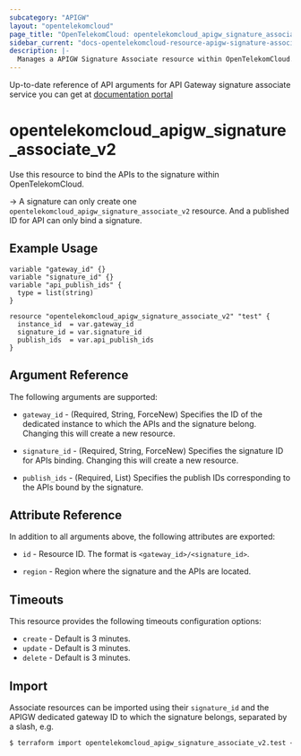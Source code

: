 ```yaml
---
subcategory: "APIGW"
layout: "opentelekomcloud"
page_title: "OpenTelekomCloud: opentelekomcloud_apigw_signature_associate_v2"
sidebar_current: "docs-opentelekomcloud-resource-apigw-signature-associate-v2"
description: |-
  Manages a APIGW Signature Associate resource within OpenTelekomCloud.
---
```


Up-to-date reference of API arguments for API Gateway signature associate service you can get at
[documentation portal](https://docs.otc.t-systems.com/api-gateway/api-ref/dedicated_gateway_apis_v2/binding_unbinding_signature_keys/index.html)

# opentelekomcloud_apigw_signature_associate_v2

Use this resource to bind the APIs to the signature within OpenTelekomCloud.

-> A signature can only create one `opentelekomcloud_apigw_signature_associate_v2` resource.
   And a published ID for API can only bind a signature.

## Example Usage

```hcl
variable "gateway_id" {}
variable "signature_id" {}
variable "api_publish_ids" {
  type = list(string)
}

resource "opentelekomcloud_apigw_signature_associate_v2" "test" {
  instance_id  = var.gateway_id
  signature_id = var.signature_id
  publish_ids  = var.api_publish_ids
}
```

## Argument Reference

The following arguments are supported:

* `gateway_id` - (Required, String, ForceNew) Specifies the ID of the dedicated instance to which the APIs and the
  signature belong.
  Changing this will create a new resource.

* `signature_id` - (Required, String, ForceNew) Specifies the signature ID for APIs binding.
  Changing this will create a new resource.

* `publish_ids` - (Required, List) Specifies the publish IDs corresponding to the APIs bound by the signature.

## Attribute Reference

In addition to all arguments above, the following attributes are exported:

* `id` - Resource ID. The format is `<gateway_id>/<signature_id>`.

* `region` - Region where the signature and the APIs are located.

## Timeouts

This resource provides the following timeouts configuration options:

* `create` - Default is 3 minutes.
* `update` - Default is 3 minutes.
* `delete` - Default is 3 minutes.

## Import

Associate resources can be imported using their `signature_id` and the APIGW dedicated gateway ID to which the signature
belongs, separated by a slash, e.g.

```bash
$ terraform import opentelekomcloud_apigw_signature_associate_v2.test <gateway_id>/<signature_id>
```

